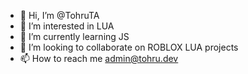 - 👋 Hi, I’m @TohruTA
- 👀 I’m interested in LUA
- 🌱 I’m currently learning JS
- 💞️ I’m looking to collaborate on ROBLOX LUA projects
- 📫 How to reach me admin@tohru.dev

